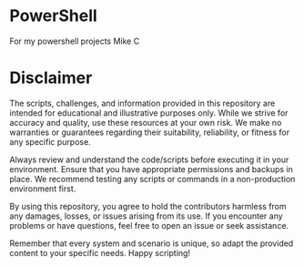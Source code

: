 # PowerShell
For my powershell projects
Mike C

# Disclaimer

The scripts, challenges, and information provided in this repository are intended for educational and illustrative purposes only. While we strive for accuracy and quality, use these resources at your own risk. We make no warranties or guarantees regarding their suitability, reliability, or fitness for any specific purpose.

Always review and understand the code/scripts before executing it in your environment. Ensure that you have appropriate permissions and backups in place. We recommend testing any scripts or commands in a non-production environment first.

By using this repository, you agree to hold the contributors harmless from any damages, losses, or issues arising from its use. If you encounter any problems or have questions, feel free to open an issue or seek assistance.

Remember that every system and scenario is unique, so adapt the provided content to your specific needs. Happy scripting!

